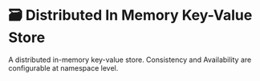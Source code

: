 # 🗃️ Distributed In Memory Key-Value Store

A distributed in-memory key-value store. Consistency and Availability are configurable at namespace level.




